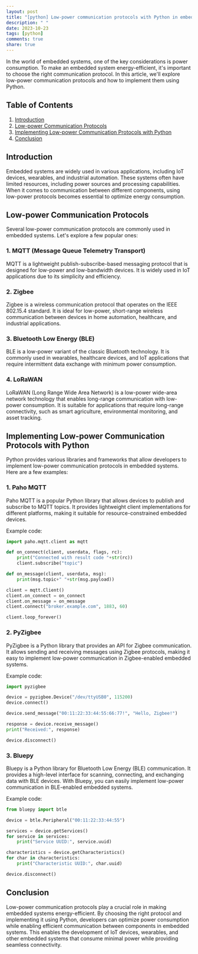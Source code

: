 ```yaml
---
layout: post
title: "[python] Low-power communication protocols with Python in embedded systems"
description: " "
date: 2023-10-23
tags: [python]
comments: true
share: true
---
```


In the world of embedded systems, one of the key considerations is power consumption. To make an embedded system energy-efficient, it's important to choose the right communication protocol. In this article, we'll explore low-power communication protocols and how to implement them using Python.

## Table of Contents
1. [Introduction](#introduction)
2. [Low-power Communication Protocols](#low-power-communication-protocols)
3. [Implementing Low-power Communication Protocols with Python](#implementing-low-power-communication-protocols-with-python)
4. [Conclusion](#conclusion)

## Introduction <a name="introduction"></a>
Embedded systems are widely used in various applications, including IoT devices, wearables, and industrial automation. These systems often have limited resources, including power sources and processing capabilities. When it comes to communication between different components, using low-power protocols becomes essential to optimize energy consumption.

## Low-power Communication Protocols <a name="low-power-communication-protocols"></a>
Several low-power communication protocols are commonly used in embedded systems. Let's explore a few popular ones:

### 1. MQTT (Message Queue Telemetry Transport)
MQTT is a lightweight publish-subscribe-based messaging protocol that is designed for low-power and low-bandwidth devices. It is widely used in IoT applications due to its simplicity and efficiency.

### 2. Zigbee
Zigbee is a wireless communication protocol that operates on the IEEE 802.15.4 standard. It is ideal for low-power, short-range wireless communication between devices in home automation, healthcare, and industrial applications.

### 3. Bluetooth Low Energy (BLE)
BLE is a low-power variant of the classic Bluetooth technology. It is commonly used in wearables, healthcare devices, and IoT applications that require intermittent data exchange with minimum power consumption.

### 4. LoRaWAN
LoRaWAN (Long Range Wide Area Network) is a low-power wide-area network technology that enables long-range communication with low-power consumption. It is suitable for applications that require long-range connectivity, such as smart agriculture, environmental monitoring, and asset tracking.

## Implementing Low-power Communication Protocols with Python <a name="implementing-low-power-communication-protocols-with-python"></a>
Python provides various libraries and frameworks that allow developers to implement low-power communication protocols in embedded systems. Here are a few examples:

### 1. Paho MQTT
Paho MQTT is a popular Python library that allows devices to publish and subscribe to MQTT topics. It provides lightweight client implementations for different platforms, making it suitable for resource-constrained embedded devices.

Example code:
```python
import paho.mqtt.client as mqtt

def on_connect(client, userdata, flags, rc):
    print("Connected with result code "+str(rc))
    client.subscribe("topic")

def on_message(client, userdata, msg):
    print(msg.topic+" "+str(msg.payload))

client = mqtt.Client()
client.on_connect = on_connect
client.on_message = on_message
client.connect("broker.example.com", 1883, 60)

client.loop_forever()
```

### 2. PyZigbee
PyZigbee is a Python library that provides an API for Zigbee communication. It allows sending and receiving messages using Zigbee protocols, making it easy to implement low-power communication in Zigbee-enabled embedded systems.

Example code:
```python
import pyzigbee

device = pyzigbee.Device("/dev/ttyUSB0", 115200)
device.connect()

device.send_message("00:11:22:33:44:55:66:77!", "Hello, Zigbee!")

response = device.receive_message()
print("Received:", response)

device.disconnect()
```

### 3. Bluepy
Bluepy is a Python library for Bluetooth Low Energy (BLE) communication. It provides a high-level interface for scanning, connecting, and exchanging data with BLE devices. With Bluepy, you can easily implement low-power communication in BLE-enabled embedded systems.

Example code:
```python
from bluepy import btle

device = btle.Peripheral("00:11:22:33:44:55")

services = device.getServices()
for service in services:
    print("Service UUID:", service.uuid)

characteristics = device.getCharacteristics()
for char in characteristics:
    print("Characteristic UUID:", char.uuid)

device.disconnect()
```

## Conclusion <a name="conclusion"></a>
Low-power communication protocols play a crucial role in making embedded systems energy-efficient. By choosing the right protocol and implementing it using Python, developers can optimize power consumption while enabling efficient communication between components in embedded systems. This enables the development of IoT devices, wearables, and other embedded systems that consume minimal power while providing seamless connectivity.